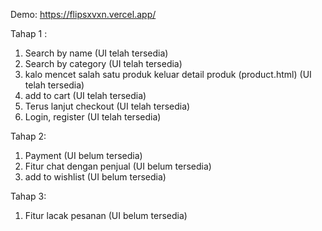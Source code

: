 Demo: https://flipsxvxn.vercel.app/


Tahap 1 :

1. Search by name (UI telah tersedia)
2. Search by category (UI telah tersedia)
3. kalo mencet salah satu produk keluar detail produk (product.html) (UI telah tersedia)
4. add to cart (UI telah tersedia)
5. Terus lanjut checkout (UI telah tersedia)
6. Login, register (UI telah tersedia)


Tahap 2: 
1. Payment (UI belum tersedia)
2. Fitur chat dengan penjual (UI belum tersedia)
3. add to wishlist (UI belum tersedia)

Tahap 3:
1. Fitur lacak pesanan (UI belum tersedia)